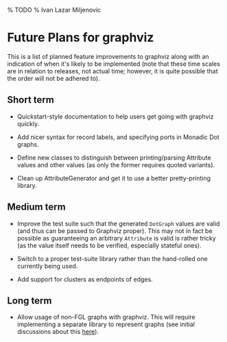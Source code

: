 % TODO
% Ivan Lazar Miljenovic

Future Plans for graphviz
=========================

This is a list of planned feature improvements to graphviz along with
an indication of when it's likely to be implemented (note that these
time scales are in relation to releases, not actual time; however, it
is quite possible that the order will not be adhered to).

Short term
----------

* Quickstart-style documentation to help users get going with graphviz
  quickly.

* Add nicer syntax for record labels, and specifying ports in Monadic
  Dot graphs.

* Define new classes to distinguish between printing/parsing Attribute
  values and other values (as only the former requires quoted
  variants).

* Clean up AttributeGenerator and get it to use a better
  pretty-printing library.

Medium term
-----------

* Improve the test suite such that the generated `DotGraph` values are
  valid (and thus can be passed to Graphviz proper).  This may not in
  fact be possible as guaranteeing an arbitrary `Attribute` is valid
  is rather tricky (as the value itself needs to be verified,
  especially stateful ones).

* Switch to a proper test-suite library rather than the hand-rolled
  one currently being used.

* Add support for clusters as endpoints of edges.

Long term
---------

* Allow usage of non-FGL graphs with graphviz.  This will require
  implementing a separate library to represent graphs (see initial
  discussions about this
  [here](http://www.haskell.org/pipermail/haskell-cafe/2009-June/063402.html)).
